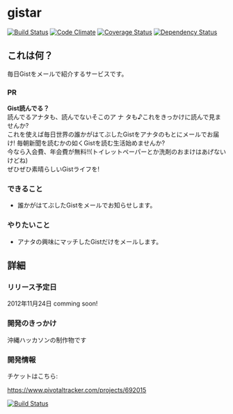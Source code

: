 # gistar

[![Build Status](https://api.travis-ci.org/sanemat/gist-mail.png?branch=master)](https://travis-ci.org/sanemat/gist-mail)
[![Code Climate](https://codeclimate.com/github/sanemat/gist-mail.png)](https://codeclimate.com/github/sanemat/gist-mail)
[![Coverage Status](https://coveralls.io/repos/sanemat/gist-mail/badge.png?branch=master)](https://coveralls.io/r/sanemat/gist-mail)
[![Dependency Status](https://gemnasium.com/sanemat/gist-mail.png)](https://gemnasium.com/sanemat/gist-mail)

## これは何？

毎日Gistをメールで紹介するサービスです。

### PR

**Gist読んでる？**  
読んでるアナタも、読んでないそこのア ナ タも♪これをきっかけに読んで見ませんか?  
これを使えば毎日世界の誰かがはてぶしたGistをアナタのもとにメールでお届け!
毎朝新聞を読むかの如くGistを読む生活始めませんか?  
今なら入会費、年会費が無料!!(トイレットペーパーとか洗剤のおまけはあげないけどね)  
ぜひぜひ素晴らしいGistライフを!

### できること

* 誰かがはてぶしたGistをメールでお知らせします。

### やりたいこと

* アナタの興味にマッチしたGistだけをメールします。

## 詳細

### リリース予定日

2012年11月24日 comming soon!

### 開発のきっかけ

沖縄ハッカソンの制作物です

### 開発情報

チケットはこちら:

https://www.pivotaltracker.com/projects/692015

[![Build Status](https://api.travis-ci.org/sanemat/gist-mail.png?branch=master)](https://travis-ci.org/sanemat/gist-mail)
